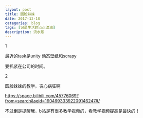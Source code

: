 ```yaml
---
layout: post
title: 圆脸妹妹
date: 2017-12-18
categories: blog
tags: [记录生活的点点滴滴]
description: 流水账
---
```


1 

最近的task是unity 动态壁纸和scrapy

要抓紧在公司的时间。

2

圆脸妹妹的教学，丧心病狂啊

https://space.bilibili.com/45776069?from=search&seid=16046933392209146247#/


不过倒是提醒我，b站是有很多教学视频的，看教学视频提高是最快的！



